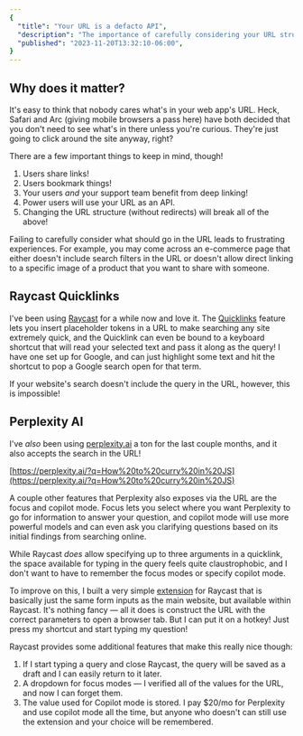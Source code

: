```yaml
---
{
  "title": "Your URL is a defacto API",
  "description": "The importance of carefully considering your URL structure",
  "published": "2023-11-20T13:32:10-06:00",
}
---
```


## Why does it matter?

It's easy to think that nobody cares what's in your web app's URL. Heck, Safari and Arc (giving mobile browsers a pass here) have both decided that you don't need to see what's in there unless you're curious. They're just going to click around the site anyway, right?

There are a few important things to keep in mind, though!

1. Users share links!
2. Users bookmark things!
3. Your users _and_ your support team benefit from deep linking!
4. Power users will use your URL as an API.
5. Changing the URL structure (without redirects) will break all of the above!

Failing to carefully consider what should go in the URL leads to frustrating experiences. For example, you may come across an e-commerce page that either doesn't include search filters in the URL or doesn't allow direct linking to a specific image of a product that you want to share with someone.

## Raycast Quicklinks

I've been using [Raycast](https://www.raycast.com/) for a while now and love it. The [Quicklinks](https://manual.raycast.com/quicklinks) feature lets you insert placeholder tokens in a URL to make searching any site extremely quick, and the Quicklink can even be bound to a keyboard shortcut that will read your selected text and pass it along as the query! I have one set up for Google, and can just highlight some text and hit the shortcut to pop a Google search open for that term.

If your website's search doesn't include the query in the URL, however, this is impossible!

## Perplexity AI

I've _also_ been using [perplexity.ai](https://perplexity.ai) a ton for the last couple months, and it also accepts the search in the URL!

[https://perplexity.ai/?q=How%20to%20curry%20in%20JS](https://perplexity.ai/?q=How%20to%20curry%20in%20JS)

A couple other features that Perplexity also exposes via the URL are the focus and copilot mode. Focus lets you select where you want Perplexity to go for information to answer your question, and copilot mode will use more powerful models and can even ask you clarifying questions based on its initial findings from searching online.

While Raycast _does_ allow specifying up to three arguments in a quicklink, the space available for typing in the query feels quite claustrophobic, and I don't want to have to remember the focus modes or specify copilot mode.

To improve on this, I built a very simple [extension](https://www.raycast.com/third774/perplexity) for Raycast that is basically just the same form inputs as the main website, but available within Raycast. It's nothing fancy — all it does is construct the URL with the correct parameters to open a browser tab. But I can put it on a hotkey! Just press my shortcut and start typing my question!

Raycast provides some additional features that make this really nice though:

1. If I start typing a query and close Raycast, the query will be saved as a draft and I can easily return to it later.
2. A dropdown for focus modes — I verified all of the values for the URL, and now I can forget them.
3. The value used for Copilot mode is stored. I pay $20/mo for Perplexity and use copilot mode all the time, but anyone who doesn't can still use the extension and your choice will be remembered.
